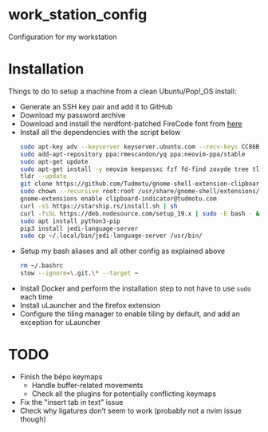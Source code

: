 # work_station_config

Configuration for my workstation

# Installation

Things to do to setup a machine from a clean Ubuntu/Pop!_OS install:
- Generate an SSH key pair and add it to GitHub
- Download my password archive
- Download and install the nerdfont-patched FireCode font from [here](https://github.com/ryanoasis/nerd-fonts/)
- Install all the dependencies with the script below
    ```bash
    sudo apt-key adv --keyserver keyserver.ubuntu.com --recv-keys CC86BB64
    sudo add-apt-repository ppa:rmescandon/yq ppa:neovim-ppa/stable
    sudo apt-get update
    sudo apt-get install -y neovim keepassxc fzf fd-find zoxyde tree tldr jq yq stow
    tldr --update
    git clone https://github.com/Tudmotu/gnome-shell-extension-clipboard-indicator.git /usr/share/gnome-shell/extensions/clipboard-indicator@tudmotu.com
    sudo chown --recursive root:root /usr/share/gnome-shell/extensions/clipboard-indicator@tudmotu.com/
    gnome-extensions enable clipboard-indicator@tudmotu.com
    curl -sS https://starship.rs/install.sh | sh
    curl -fsSL https://deb.nodesource.com/setup_19.x | sudo -E bash - && sudo apt-get install -y nodejs
    sudo apt install python3-pip
    pip3 install jedi-language-server
    sudo cp ~/.local/bin/jedi-language-server /usr/bin/
    ```
- Setup my bash aliases and all other config as explained above
    ```bash
    rm ~/.bashrc
    stow --ignore=\.git.\* --target ~
    ```
- Install Docker and perform the installation step to not have to use `sudo` each time
- Install uLauncher and the firefox extension
- Configure the tiling manager to enable tiling by default, and add an exception for uLauncher

# TODO

- Finish the bépo keymaps
    - Handle buffer-related movements
    - Check all the plugins for potentially conflicting keymaps
- Fix the "insert tab in text" issue
- Check why ligatures don’t seem to work (probably not a nvim issue though)
